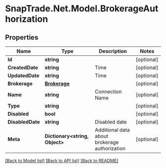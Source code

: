 # SnapTrade.Net.Model.BrokerageAuthorization

## Properties

Name | Type | Description | Notes
------------ | ------------- | ------------- | -------------
**Id** | **string** |  | [optional] 
**CreatedDate** | **string** | Time | [optional] 
**UpdatedDate** | **string** | Time | [optional] 
**Brokerage** | [**Brokerage**](Brokerage.md) |  | [optional] 
**Name** | **string** | Connection Name | [optional] 
**Type** | **string** |  | [optional] 
**Disabled** | **bool** |  | [optional] 
**DisabledDate** | **string** | Disabled date | [optional] 
**Meta** | **Dictionary&lt;string, Object&gt;** | Additional data about brokerage authorization | [optional] 

[[Back to Model list]](../README.md#documentation-for-models) [[Back to API list]](../README.md#documentation-for-api-endpoints) [[Back to README]](../README.md)

